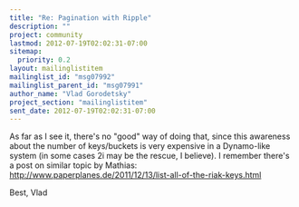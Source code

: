 ```yaml
---
title: "Re: Pagination with Ripple"
description: ""
project: community
lastmod: 2012-07-19T02:02:31-07:00
sitemap:
  priority: 0.2
layout: mailinglistitem
mailinglist_id: "msg07992"
mailinglist_parent_id: "msg07991"
author_name: "Vlad Gorodetsky"
project_section: "mailinglistitem"
sent_date: 2012-07-19T02:02:31-07:00
---
```



As far as I see it, there's no "good" way of doing that, since this
awareness about the number of keys/buckets is very expensive in a
Dynamo-like system (in some cases 2i may be the rescue, I believe).
I remember there's a post on similar topic by Mathias:
http://www.paperplanes.de/2011/12/13/list-all-of-the-riak-keys.html

Best,
Vlad

